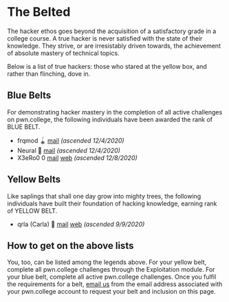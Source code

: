 # The Belted

The hacker ethos goes beyond the acquisition of a satisfactory grade in a college course.
A true hacker is never satisfied with the state of their knowledge.
They strive, or are irresistably driven towards, the achievement of absolute mastery of technical topics.

Below is a list of true hackers: those who stared at the yellow box, and rather than flinching, dove in.

## Blue Belts

For demonstrating hacker mastery in the completion of all active challenges on pwn.college, the following individuals have been awarded the rank of BLUE BELT.

- frqmod 🪀 [mail](mailto:frqmod@gmail.com) *(ascended 12/4/2020)*
- Neural 🤡 [mail](mailto:neural@protonmail.com) *(ascended 12/4/2020)*
- X3eRo0 0️  [mail](psinghania929@gmail.com) [web](https://x3ero0.tech) *(ascended 12/8/2020)*

## Yellow Belts

Like saplings that shall one day grow into mighty trees, the following individuals have built their foundation of hacking knowledge, earning rank of YELLOW BELT.

- qrla (Carla) 🥺 [mail](mailto:loresfca.flores1@gmail.com) [web](https://carla.is.mad.af/) *(ascended 9/9/2020)*

## How to get on the above lists

You, too, can be listed among the legends above.
For your yellow belt, complete all pwn.college challenges through the Exploitation module.
For your blue belt, complete all active pwn.college challenges.
Once you fulfil the requirements for a belt, [email us](mailto:pwn-college@asu.edu) from the email address associated with your pwn.college account to request your belt and inclusion on this page.
